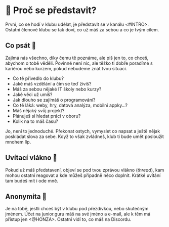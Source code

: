 # 👋 Proč se představit?
První, co se hodí v klubu udělat, je představit se v kanálu <#INTRO>. Ostatní členové klubu se tak doví, co už máš za sebou a co je tvým cílem.

## Co psát 📝
Zajímá nás všechno, díky čemu tě poznáme, ale piš jen to, co chceš, abychom o tobě věděli. Povinné není nic, ale těžko ti dobře poradíme s kariérou nebo kurzem, pokud nebudeme znát tvou situaci.

- Co tě přivedlo do klubu?
- Jaké máš vzdělání a čím se teď živíš?
- Máš za sebou nějaké IT školy nebo kurzy?
- Jaké věci už umíš?
- Jak dlouho se zajímáš o programování?
- Co tě láká: weby, hry, datová analýza, mobilní appky…?
- Máš nějaký svůj projekt?
- Plánuješ si hledat práci v oboru?
- Kolik na to máš času?

Jo, není to jednoduché. Překonat ostych, vymyslet co napsat a ještě nějak poskládat slova za sebe. Když to však zvládneš, klub ti bude umět posloužit mnohem líp.

## Uvítací vlákno 🧵
Pokud už máš představení, objeví se pod tvou zprávou vlákno (_thread_), kam mohou ostatní reagovat a kde můžeš případně něco doplnit. Krátké uvítání tam budeš mít i ode mně.

## Anonymita 🥷
Je na tobě, jestli chceš být v klubu pod přezdívkou, nebo skutečným jménem. Účet na junior.guru máš na své jméno a e-mail, ale k těm má přístup jen <@HONZA>. Ostatní vidí to, co máš na Discordu.
